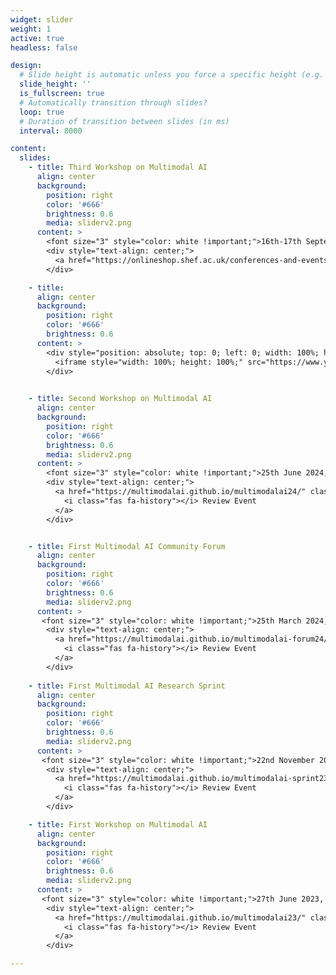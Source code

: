 ```yaml
---
widget: slider
weight: 1
active: true
headless: false

design:
  # Slide height is automatic unless you force a specific height (e.g. '400px')
  slide_height: ''
  is_fullscreen: true
  # Automatically transition through slides?
  loop: true
  # Duration of transition between slides (in ms)
  interval: 8000

content:
  slides:
    - title: Third Workshop on Multimodal AI
      align: center
      background:
        position: right
        color: '#666'
        brightness: 0.6
        media: sliderv2.png
      content: >
        <font size="3" style="color: white !important;">16th-17th September 2025, Barbican Centre, London, UK</font>
        <div style="text-align: center;">
          <a href="https://onlineshop.shef.ac.uk/conferences-and-events/faculty-of-engineering/computer-science/third-workshop-on-multimodal-ai" class="btn" style="margin: 5px; background-color: white !important; color: sky !important;"><i class="fas fa-globe"></i> Register Now</a>
        </div>

    - title: 
      align: center
      background:
        position: right
        color: '#666'
        brightness: 0.6
      content: >
        <div style="position: absolute; top: 0; left: 0; width: 100%; height: 100%; display: flex; justify-content: center; align-items: center;">
          <iframe style="width: 100%; height: 100%;" src="https://www.youtube.com/embed/DgTIX-0RS6I?si=m-Ctj4RmNeTtNS0l" title="YouTube video player" frameborder="0" allow="accelerometer; autoplay; clipboard-write; encrypted-media; gyroscope; picture-in-picture; web-share" referrerpolicy="strict-origin-when-cross-origin" allowfullscreen></iframe>
        </div>

    
    - title: Second Workshop on Multimodal AI
      align: center
      background:
        position: right
        color: '#666'
        brightness: 0.6
        media: sliderv2.png
      content: >
        <font size="3" style="color: white !important;">25th June 2024, Sheffield, UK</font>
        <div style="text-align: center;">
          <a href="https://multimodalai.github.io/multimodalai24/" class="btn" style="margin: 5px; background-color: white !important; color: sky !important;">
            <i class="fas fa-history"></i> Review Event
          </a>
        </div>


    - title: First Multimodal AI Community Forum
      align: center
      background:
        position: right
        color: '#666'
        brightness: 0.6
        media: sliderv2.png
      content: >
       <font size="3" style="color: white !important;">25th March 2024, Virtual</font>
        <div style="text-align: center;">
          <a href="https://multimodalai.github.io/multimodalai-forum24/" class="btn" style="margin: 5px; background-color: white !important; color: sky !important;">
            <i class="fas fa-history"></i> Review Event
          </a>
        </div>
        
    - title: First Multimodal AI Research Sprint
      align: center
      background:
        position: right
        color: '#666'
        brightness: 0.6
        media: sliderv2.png
      content: >
       <font size="3" style="color: white !important;">22nd November 2023, London, UK</font>
        <div style="text-align: center;">
          <a href="https://multimodalai.github.io/multimodalai-sprint23/" class="btn" style="margin: 5px; background-color: white !important; color: sky !important;">
            <i class="fas fa-history"></i> Review Event
          </a>
        </div>

    - title: First Workshop on Multimodal AI
      align: center
      background:
        position: right
        color: '#666'
        brightness: 0.6
        media: sliderv2.png
      content: >
       <font size="3" style="color: white !important;">27th June 2023, Sheffield, UK</font>
        <div style="text-align: center;">
          <a href="https://multimodalai.github.io/multimodalai23/" class="btn" style="margin: 5px; background-color: white !important; color: sky !important;">
            <i class="fas fa-history"></i> Review Event
          </a>
        </div>

---
```

